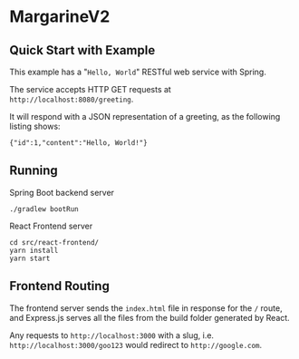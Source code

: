 # MargarineV2

## Quick Start with Example

This example has a "`Hello, World`" RESTful web service with Spring.

The service accepts HTTP GET requests at `http://localhost:8080/greeting`.

It will respond with a JSON representation of a greeting, as the following listing shows:

```
{"id":1,"content":"Hello, World!"}
```
## Running

Spring Boot backend server
```
./gradlew bootRun
```

React Frontend server
```
cd src/react-frontend/
yarn install
yarn start
```

## Frontend Routing
The frontend server sends the `index.html` file in response for the `/` route, and Express.js serves all the files from the build folder generated by React.

Any requests to `http://localhost:3000` with a slug, i.e. `http://localhost:3000/goo123` would redirect to `http://google.com`.
